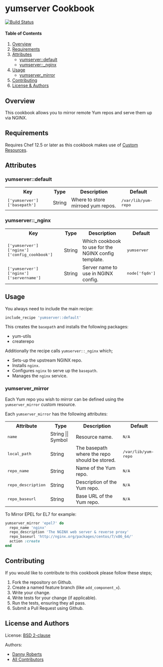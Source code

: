 # yumserver Cookbook
[![Build Status](https://travis-ci.org/kemra102/yumserver.svg?branch=master)](https://travis-ci.org/kemra102/yumserver)

#### Table of Contents

1. [Overview](#overview)
2. [Requirements](#requirements)
3. [Attributes](#attributes)
    * [yumserver::default](#yumserver-default)
    * [yumserver::_nginx](#yumserver-nginx)
4. [Usage](#usage)
    * [yumserver_mirror](#yumserver_mirror)
5. [Contributing](#contributing)
6. [License & Authors](#license-and-authors)

## Overview

This cookbook allows you to mirror remote Yum repos and serve them up via NGINX.

## Requirements

Requires Chef 12.5 or later as this cookbook makes use of [Custom Resources](https://www.chef.io/blog/2015/10/08/chef-client-12-5-released/).

## Attributes

### yumserver::default
<table>
  <tr>
    <th>Key</th>
    <th>Type</th>
    <th>Description</th>
    <th>Default</th>
  </tr>
  <tr>
    <td><tt>['yumserver']['basepath']</tt></td>
    <td>String</td>
    <td>Where to store mirroed yum repos.</td>
    <td><tt>/var/lib/yum-repo</tt></td>
  </tr>
</table>

### yumserver::_nginx
<table>
  <tr>
    <th>Key</th>
    <th>Type</th>
    <th>Description</th>
    <th>Default</th>
  </tr>
  <tr>
    <td><tt>['yumserver']['nginx']['config_cookbook']</tt></td>
    <td>String</td>
    <td>Which cookbook to use for the NGINX config template.</td>
    <td><tt>yumserver</tt></td>
  </tr>
  <tr>
    <td><tt>['yumserver']['nginx']['servername']</tt></td>
    <td>String</td>
    <td>Server name to use in NGINX config.</td>
    <td><tt>node['fqdn']</tt></td>
  </tr>
</table>

## Usage

You always need to include the main recipe:

```ruby
include_recipe 'yumserver::default'
```

This creates the `basepath` and installs the following packages:

* yum-utils
* createrepo

Additionally the recipe calls `yumserver::_nginx` which;

* Sets-up the upstream NGINX repo.
* Installs `nginx`.
* Configures `nginx` to serve up the `basepath`.
* Manages the `nginx` service.

### yumserver_mirror

Each Yum repo you wish to mirror can be defined using the `yumserver_mirror` custom resource.

Each `yumserver_mirror` has the following attributes:

<table>
  <tr>
    <th>Attribute</th>
    <th>Type</th>
    <th>Description</th>
    <th>Default</th>
  </tr>
  <tr>
    <td><tt>name</tt></td>
    <td>String || Symbol</td>
    <td>Resource name.</td>
    <td><tt>N/A</tt></td>
  </tr>
  <tr>
    <td><tt>local_path</tt></td>
    <td>String</td>
    <td>The basepath where the repo should be stored.</td>
    <td><tt>/var/lib/yum-repo</tt></td>
  </tr>
  <tr>
    <td><tt>repo_name</tt></td>
    <td>String</td>
    <td>Name of the Yum repo.</td>
    <td><tt>N/A</tt></td>
  </tr>
  <tr>
    <td><tt>repo_description</tt></td>
    <td>String</td>
    <td>Description of the Yum repo.</td>
    <td><tt>N/A</tt></td>
  </tr>
  <tr>
    <td><tt>repo_baseurl</tt></td>
    <td>String</td>
    <td>Base URL of the Yum repo.</td>
    <td><tt>N/A</tt></td>
  </tr>
</table>

To Mirror EPEL for EL7 for example:

```ruby
yumserver_mirror 'epel7' do
  repo_name 'nginx'
  repo_description 'The NGINX web server & reverse proxy'
  repo_baseurl 'http://nginx.org/packages/centos/7/x86_64/'
  action :create
end
```

## Contributing

If you would like to contribute to this cookbook please follow these steps;

1. Fork the repository on Github.
2. Create a named feature branch (like `add_component_x`).
3. Write your change.
4. Write tests for your change (if applicable).
5. Run the tests, ensuring they all pass.
6. Submit a Pull Request using Github.

## License and Authors

License: [BSD 2-clause](https://tldrlegal.com/license/bsd-2-clause-license-\(freebsd\))

Authors:
  * [Danny Roberts](https://github.com/kemra102)
  * [All Contributors](https://github.com/kemra102/yumserver-cookbook/graphs/contributors)
